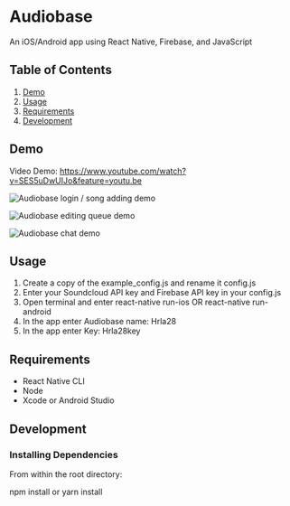 # Audiobase

An iOS/Android app using React Native, Firebase, and JavaScript



## Table of Contents

1. [Demo](#demo)
1. [Usage](#usage)
1. [Requirements](#requirements)
1. [Development](#development)

## Demo

Video Demo: https://www.youtube.com/watch?v=SES5uDwUIJo&feature=youtu.be

![Audiobase login / song adding demo](https://media.giphy.com/media/eMyGTDq1jvobtlhb8Q/giphy.gif)

![Audiobase editing queue demo](https://media.giphy.com/media/h52bkhYXzg2JGvFzsJ/giphy.gif)

![Audiobase chat demo](https://media.giphy.com/media/PhZ0hKVmdNncRJBEIG/giphy.gif)

## Usage

1. Create a copy of the example_config.js and rename it config.js
2. Enter your Soundcloud API key and Firebase API key in your config.js
3. Open terminal and enter react-native run-ios OR react-native run-android
4. In the app enter Audiobase name: Hrla28
5. In the app enter Key: Hrla28key

## Requirements

- React Native CLI
- Node
- Xcode or Android Studio

## Development

### Installing Dependencies

From within the root directory:

npm install or yarn install
